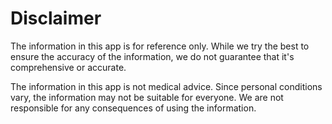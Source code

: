# Disclaimer

The information in this app is for reference only. While we try the best to ensure the accuracy of the information, we do not guarantee that it's comprehensive or accurate.

The information in this app is not medical advice. Since personal conditions vary, the information may not be suitable for everyone. We are not responsible for any consequences of using the information.
